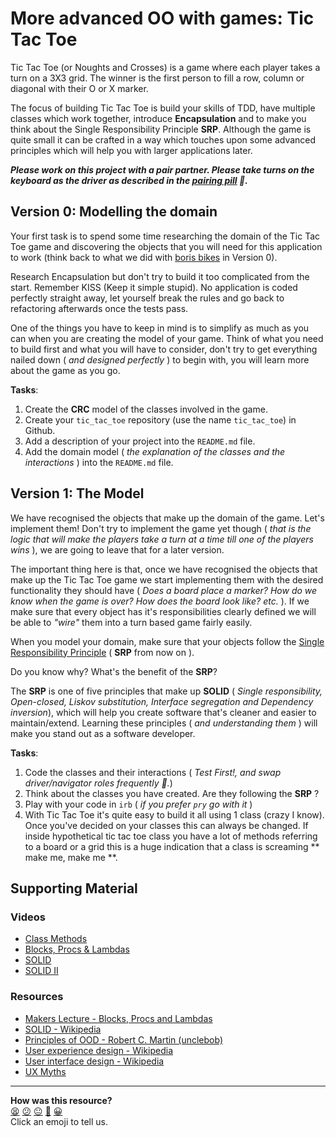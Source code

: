 # More advanced OO with games: Tic Tac Toe

Tic Tac Toe (or Noughts and Crosses) is a game where each player takes a turn on a 3X3 grid. The winner is the first person to fill a row, column or diagonal with their O or X marker.

The focus of building Tic Tac Toe is build your skills of TDD, have multiple classes which work together, introduce **Encapsulation** and to make you think about the Single Responsibility Principle **SRP**. Although the game is quite small it can be crafted in a way which touches upon some advanced principles which will help you with larger applications later.

***Please work on this project with a pair partner. Please take turns on the keyboard as the driver as described in the [pairing pill](pills/pairing.md) :pill:.***


## Version 0: Modelling the domain

Your first task is to spend some time researching the domain of the Tic Tac Toe game and discovering the objects that you will need for this application to work (think back to what we did with [boris bikes](/boris_bikes.md) in Version 0).

Research Encapsulation but don't try to build it too complicated from the start. Remember KISS (Keep it simple stupid). No application is coded perfectly straight away, let yourself break the rules and go back to refactoring afterwards once the tests pass.

One of the things you have to keep in mind is to simplify as much as you can when you are creating the model of your game. Think of what you need to build first and what you will have to consider, don't try to get everything nailed down ( _and designed perfectly_ ) to begin with, you will learn more about the game as you go.

**Tasks**:

1. Create the **CRC** model of the classes involved in the game.
2. Create your `tic_tac_toe` repository (use the name `tic_tac_toe`) in Github.
3. Add a description of your project into the `README.md` file.
4. Add the domain model ( _the explanation of the classes and the interactions_ ) into the `README.md` file.

## Version 1: The Model


We have recognised the objects that make up the domain of the game. Let's implement them! Don't try to implement the game yet though ( _that is the logic that will make the players take a turn at a time till one of the players wins_ ), we are going to leave that for a later version.

The important thing here is that, once we have recognised the objects that make up the Tic Tac Toe game we start implementing them with the desired functionality they should have ( _Does a board place a marker? How do we know when the game is over? How does the board look like? etc._ ). If we make sure that every object has it's responsibilities clearly defined we will be able to _"wire"_ them into a turn based game fairly easily.

When you model your domain, make sure that your objects follow the [Single Responsibility Principle](https://en.wikipedia.org/wiki/Single_responsibility_principle) ( **SRP** from now on ).

Do you know why? What's the benefit of the **SRP**?

The **SRP** is one of five principles that make up **SOLID** ( _Single responsibility, Open-closed, Liskov substitution, Interface segregation and Dependency inversion_), which will help you create software that's cleaner and easier to maintain/extend. Learning these principles ( _and understanding them_ ) will make you stand out as a software developer.

**Tasks**:

1. Code the classes and their interactions ( _Test First!, and swap driver/navigator roles frequently :twisted_rightwards_arrows:._)
2. Think about the classes you have created. Are they following the **SRP** ?
3. Play with your code in `irb` ( _if you prefer `pry` go with it_ )
4. With Tic Tac Toe it's quite easy to build it all using 1 class (crazy I know). Once you've decided on your classes this can always be changed. If inside hypothetical tic tac toe class you have a lot of methods referring to a board or a grid this is a huge indication that a class is screaming ** make me, make me **.

## Supporting Material

### Videos

- [Class Methods](https://www.youtube.com/watch?v=_I6ft00Ep9c)
- [Blocks, Procs &amp; Lambdas](https://www.youtube.com/watch?v=2HTR4oOZ9iM)
- [SOLID](https://www.youtube.com/watch?v=dBMcKzlfgSk)
- [SOLID II](https://www.youtube.com/watch?v=x-bX66IzcWM)

### Resources

- [Makers Lecture - Blocks, Procs and Lambdas](https://www.youtube.com/watch?v=2HTR4oOZ9iM)
- [SOLID - Wikipedia](https://en.wikipedia.org/wiki/Solid_(object-oriented_design))
- [Principles of OOD - Robert C. Martin (unclebob)](http://www.butunclebob.com/ArticleS.UncleBob.PrinciplesOfOod)
- [User experience design - Wikipedia](https://en.wikipedia.org/wiki/User_experience_design)
- [User interface design - Wikipedia](https://en.wikipedia.org/wiki/User_interface_design)
- [UX Myths](http://uxmyths.com)

<!-- BEGIN GENERATED SECTION DO NOT EDIT -->

---

**How was this resource?**  
[😫](https://airtable.com/shrUJ3t7KLMqVRFKR?prefill_Repository=course&prefill_File=challenges/tic_tac_toe.md&prefill_Sentiment=😫) [😕](https://airtable.com/shrUJ3t7KLMqVRFKR?prefill_Repository=course&prefill_File=challenges/tic_tac_toe.md&prefill_Sentiment=😕) [😐](https://airtable.com/shrUJ3t7KLMqVRFKR?prefill_Repository=course&prefill_File=challenges/tic_tac_toe.md&prefill_Sentiment=😐) [🙂](https://airtable.com/shrUJ3t7KLMqVRFKR?prefill_Repository=course&prefill_File=challenges/tic_tac_toe.md&prefill_Sentiment=🙂) [😀](https://airtable.com/shrUJ3t7KLMqVRFKR?prefill_Repository=course&prefill_File=challenges/tic_tac_toe.md&prefill_Sentiment=😀)  
Click an emoji to tell us.

<!-- END GENERATED SECTION DO NOT EDIT -->
